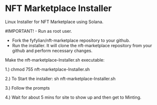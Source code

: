 # NFT Marketplace Installer
Linux Installer for NFT Marketplace using Solana.

#IMPORTANT! - Run as root user.

* Fork the fyfylian/nft-marketplace repository to your github.
* Run the installer. It will clone the nft-marketplace repository from your github and perform necessary changes.

Make the nft-marketplace-Installer.sh executable:

1.) chmod 755 nft-marketplace-Installer.sh 

2.) To Start the installer: sh nft-marketplace-Installer.sh

3.) Follow the prompts

4.) Wait for about 5 mins for site to show up and then get to Minting.
